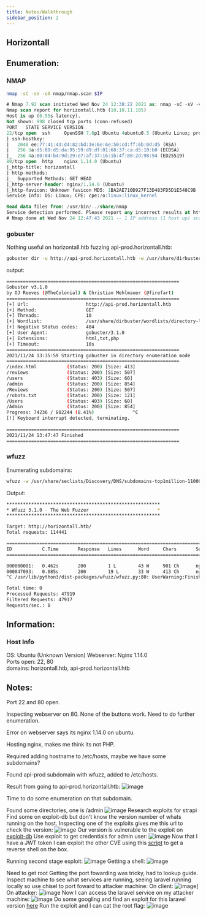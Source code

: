 ```yaml
---
title: Notes/Walkthrough
sidebar_position: 2
---
```


## Horizontall
## Enumeration:
### NMAP
```bash
nmap -sC -sV -oA nmap/nmap.scan $IP
```
```sql
# Nmap 7.92 scan initiated Wed Nov 24 12:38:22 2021 as: nmap -sC -sV -v -oA nmap/nmap.init 10.10.11.105
Nmap scan report for horizontall.htb (10.10.11.105)
Host is up (0.55s latency).
Not shown: 998 closed tcp ports (conn-refused)
PORT   STATE SERVICE VERSION
22/tcp open  ssh     OpenSSH 7.6p1 Ubuntu 4ubuntu0.5 (Ubuntu Linux; protocol 2.0)
| ssh-hostkey: 
|   2048 ee:77:41:43:d4:82:bd:3e:6e:6e:50:cd:ff:6b:0d:d5 (RSA)
|   256 3a:d5:89:d5:da:95:59:d9:df:01:68:37:ca:d5:10:b0 (ECDSA)
|_  256 4a:00:04:b4:9d:29:e7:af:37:16:1b:4f:80:2d:98:94 (ED25519)
80/tcp open  http    nginx 1.14.0 (Ubuntu)
|_http-title: horizontall
| http-methods: 
|_  Supported Methods: GET HEAD
|_http-server-header: nginx/1.14.0 (Ubuntu)
|_http-favicon: Unknown favicon MD5: 1BA2AE710D927F13D483FD5D1E548C9B
Service Info: OS: Linux; CPE: cpe:/o:linux:linux_kernel

Read data files from: /usr/bin/../share/nmap
Service detection performed. Please report any incorrect results at https://nmap.org/submit/ .
# Nmap done at Wed Nov 24 12:47:43 2021 -- 1 IP address (1 host up) scanned in 561.34 seconds
```
### gobuster
Nothing useful on horizontall.htb
fuzzing api-prod.horizontall.htb:
```bash
gobuster dir -u http://api-prod.horizontall.htb -w /usr/share/dirbuster/wordlists/directory-list-2.3-medium.txt -x html,txt,php
```
output:
```bash
===============================================================
Gobuster v3.1.0
by OJ Reeves (@TheColonial) & Christian Mehlmauer (@firefart)
===============================================================
[+] Url:                     http://api-prod.horizontall.htb
[+] Method:                  GET
[+] Threads:                 10
[+] Wordlist:                /usr/share/dirbuster/wordlists/directory-list-2.3-medium.txt
[+] Negative Status codes:   404
[+] User Agent:              gobuster/3.1.0
[+] Extensions:              html,txt,php
[+] Timeout:                 10s
===============================================================
2021/11/24 13:35:59 Starting gobuster in directory enumeration mode
===============================================================
/index.html           (Status: 200) [Size: 413]
/reviews              (Status: 200) [Size: 507]
/users                (Status: 403) [Size: 60] 
/admin                (Status: 200) [Size: 854]
/Reviews              (Status: 200) [Size: 507]
/robots.txt           (Status: 200) [Size: 121]
/Users                (Status: 403) [Size: 60] 
/Admin                (Status: 200) [Size: 854]
Progress: 74236 / 882244 (8.41%)              ^C
[!] Keyboard interrupt detected, terminating.
                                               
===============================================================
2021/11/24 13:47:47 Finished
===============================================================

```
### wfuzz
Enumerating subdomains:
```bash
wfuzz -w /usr/share/seclists/Discovery/DNS/subdomains-top1million-110000.txt -u http://horizontall.htb --hc 301 -v -c -H "HOST:FUZZ.horizontall.htb"
```
Output:
```bash
********************************************************
* Wfuzz 3.1.0 - The Web Fuzzer                         *
********************************************************

Target: http://horizontall.htb/
Total requests: 114441

====================================================================================================================================================
ID           C.Time       Response   Lines      Word     Chars       Server                           Redirect                         Payload                                      
====================================================================================================================================================

000000001:   0.462s       200        1 L        43 W     901 Ch      nginx/1.14.0 (Ubuntu)                                             "www - www"                                  
000047093:   0.085s       200        19 L       33 W     413 Ch      nginx/1.14.0 (Ubuntu)                                             "api-prod - api-prod"                        
^C /usr/lib/python3/dist-packages/wfuzz/wfuzz.py:80: UserWarning:Finishing pending requests...

Total time: 0
Processed Requests: 47919
Filtered Requests: 47917
Requests/sec.: 0

```
## Information:
### Host Info
OS: Ubuntu (Unknown Version) 
Webserver: Nginx 1.14.0  
Ports open: 22, 80  
domains: horizontall.htb, api-prod.horizontall.htb  


## Notes:
Port 22 and 80 open.

Inspecting webserver on 80. None of the buttons work. Need to do 
further enumeration.

Error on webserver says its nginx 1.14.0 on ubuntu.

Hosting nginx, makes me think its not PHP.

Required adding hostname to /etc/hosts, maybe we have some subdomains?

Found api-prod subdomain with wfuzz, added to /etc/hosts.

Result from going to api-prod.horizontall.htb:
![image](/img/horizontall/welcome.png)

Time to do some enumeration on that subdomain.

Found some directories, one is /admin
![image](/img/horizontall/admin.png)
Research exploits for strapi
Find some on exploit-db but don't know the version number of whats running on the host.
Inspecting one of the exploits gives me this url to check the version:
![image](/img/horizontall/version.png)
Our version is vulnerable to the exploit on [exploit-db](https://www.exploit-db.com/exploits/50239)
Use exploit to get credentials for admin user:
![image](/img/horizontall/admin_creds.png)
Now that I have a JWT token I can exploit the other CVE using this [script](https://github.com/z9fr/CVE-2019-19609/blob/main/exploit.py) to get a reverse shell on the box.

Running second stage exploit:
![image](/img/horizontall/second_stage.png)
Getting a shell:
![image](/img/horizontall/init_shell.png)

Need to get root
Getting the port fowarding was tricky, had to lookup guide.
Inspect machine to see what services are running, seeing laravel running locally so use chisel to port foward to attacker machine:
On client:
![image](/img/horizontall/chisel_client.png)]
On attacker:
![image](/img/horizontall/chisel_server.png)
Now I can access the laravel service on my attacker machine:
![image](/img/horizontall/laravel.png)
Do some googling and find an exploit for this laravel version [here](https://github.com/nth347/CVE-2021-3129_exploit)
Run the exploit and I can cat the root flag:
![image](/img/horizontall/root_flag.png)
